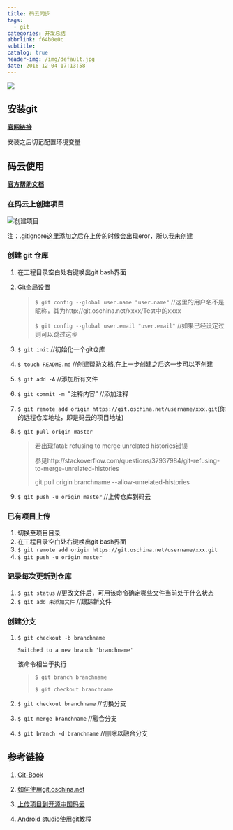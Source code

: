 ```yaml
---
title: 码云同步
tags:
  - git
categories: 开发总结
abbrlink: f64b0e0c
subtitle:
catalog: true
header-img: /img/default.jpg
date: 2016-12-04 17:13:58
---
```

![](http://i.imgur.com/uCWI40e.jpg)
<!-- more -->

## 安装git

[**官网链接**](https://git-scm.com/download/)

安装之后切记配置环境变量

## 码云使用

[**官方帮助文档**](http://git.oschina.net/oschina/git-osc/wikis/%E5%B8%AE%E5%8A%A9)

### 在码云上创建项目



![创建项目](http://ww3.sinaimg.cn/large/6e529308jw1faevd8hvo4j20hw0eqjsm.jpg)

注：.gitignore这里添加之后在上传的时候会出现eror，所以我未创建

### 创建 git 仓库

1. 在工程目录空白处右键唤出git bash界面

2. Git全局设置

	> `$ git config --global user.name "user.name"`	//这里的用户名不是昵称，其为http://git.oschina.net/xxxx/Test中的xxxx
	> 
	> `$ git config --global user.email "user.email"` 	//如果已经设定过则可以跳过这步

3. `$ git init`       //初始化一个git仓库

4. `$ touch README.md`        //创建帮助文档,在上一步创建之后这一步可以不创建

5. `$ git add -A`        //添加所有文件

6. `$ git commit -m`  "注释内容”       //添加注释

7. `$ git remote add origin https://git.oschina.net/username/xxx.git`(你的远程仓库地址，即是码云的项目地址)

8. `$ git pull origin master`
	
	> 若出现fatal: refusing to merge unrelated histories错误
	>
	> 参见http://stackoverflow.com/questions/37937984/git-refusing-to-merge-unrelated-histories
	> 
	> git pull origin branchname --allow-unrelated-histories
	>       

9. `$ git push -u origin master` //上传仓库到码云

### 已有项目上传

1. 切换至项目目录
2. 在工程目录空白处右键唤出git bash界面
3. `$ git remote add origin https://git.oschina.net/username/xxx.git`
4. `$ git push -u origin master`

### 记录每次更新到仓库

1. `$ git status` //更改文件后，可用该命令确定哪些文件当前处于什么状态
2. `$ git add 未添加文件`	//跟踪新文件

### 创建分支

1. `$ git checkout -b branchname`

	`Switched to a new branch 'branchname'`

	该命令相当于执行

	>`$ git branch branchname`
	>
	>`$ git checkout branchname`
2. `$ git checkout branchname`	//切换分支
3. `$ git merge branchname`	//融合分支
4. `$ git branch -d branchname`	//删除以融合分支

	

## 参考链接

1. [Git-Book](https://git-scm.com/book/zh/v2)
2. [如何使用git.oschina.net](https://my.oschina.net/SnifferApache/blog/308863)
3. [上传项目到开源中国码云](http://http://blog.csdn.net/mastery_nihility/article/details/53020481)
4. [Android studio使用git教程](http://www.infocool.net/kb/ProjectManagement/201607/168429.html)


   ​